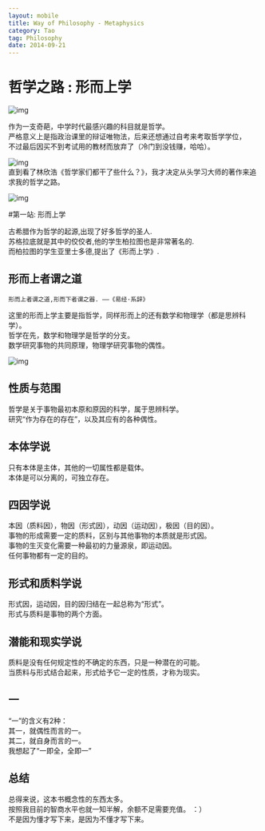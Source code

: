 ```yaml
---
layout: mobile
title: Way of Philosophy - Metaphysics
category: Tao
tag: Philosophy
date: 2014-09-21
---
```


哲学之路 : 形而上学
=====================
![img](http://ec4.images-amazon.com/images/I/41LcSjps8YL._SS500_.jpg)  

 作为一支奇葩，中学时代最感兴趣的科目就是哲学。  
 严格意义上是指政治课里的辩证唯物法，后来还想通过自考来考取哲学学位，  
 不过最后因买不到考试用的教材而放弃了（冷门到没钱赚，哈哈）。  

![img](http://ec8.images-amazon.com/images/I/41pXBtOaQvL._SS500_.jpg)  
 直到看了林欣浩《哲学家们都干了些什么？》，我才决定从头学习大师的著作来追求我的哲学之路。
 
![img](/img/2014/Philosophy-all.png)  

#第一站: 形而上学

 古希腊作为哲学的起源,出现了好多哲学的圣人.  
 苏格拉底就是其中的佼佼者,他的学生柏拉图也是非常著名的.  
 而柏拉图的学生亚里士多德,提出了《形而上学》.

## 形而上者谓之道

	形而上者谓之道,形而下者谓之器. ——《易经·系辞》

 这里的形而上学主要是指哲学，同样形而上的还有数学和物理学（都是思辨科学）。  
 哲学在先，数学和物理学是哲学的分支。  
 数学研究事物的共同原理，物理学研究事物的偶性。  

![img](/img/2014/Philosophy-Metaphysics.png)  

## 性质与范围
 哲学是关于事物最初本原和原因的科学，属于思辨科学。  
 研究“作为存在的存在”，以及其应有的各种偶性。  

## 本体学说
 只有本体是主体，其他的一切属性都是载体。  
 本体是可以分离的，可独立存在。  
 
## 四因学说
 本因（质料因），物因（形式因），动因（运动因），极因（目的因）。  
 事物的形成需要一定的质料，区别与其他事物的本质就是形式因。  
 事物的生灭变化需要一种最初的力量源泉，即运动因。  
 任何事物都有一定的目的。  
 
## 形式和质料学说
 形式因，运动因，目的因归结在一起总称为“形式”。  
 形式与质料是事物的两个方面。  

## 潜能和现实学说
 质料是没有任何规定性的不确定的东西，只是一种潜在的可能。    
 当质料与形式结合起来，形式给予它一定的性质，才称为现实。  

## 一
 “一”的含义有2种：  
 其一，就偶性而言的一。  
 其二，就自身而言的一。  
 我想起了“一即全，全即一”  

## 总结
 总得来说，这本书概念性的东西太多。  
 按照我目前的智商水平也就一知半解，余额不足需要充值。 ：）  
 不是因为懂才写下来，是因为不懂才写下来。	  
